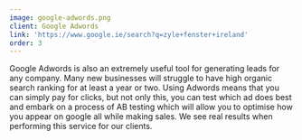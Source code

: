 ```yaml
---
image: google-adwords.png
client: Google Adwords
link: 'https://www.google.ie/search?q=zyle+fenster+ireland'
order: 3
---
```

Google Adwords is also an extremely useful tool for generating leads for any company. Many new businesses will struggle to have high organic search ranking for at least a year or two. Using Adwords means that you can simply pay for clicks, but not only this, you can test which ad does best and embark on a process of AB testing which will allow you to optimise how you appear on google all while making sales. We see real results when performing this service for our clients.
